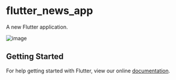 # flutter_news_app

A new Flutter application.

![image](https://github.com/xujianye/Flutter_News/images/page_index.png?raw=true)


## Getting Started

For help getting started with Flutter, view our online
[documentation](https://flutter.io/).
